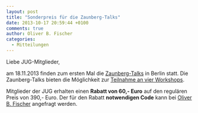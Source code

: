 ```yaml
---
layout: post
title: "Sonderpreis für die Zaunberg-Talks"
date: 2013-10-17 20:59:44 +0100
comments: true
author: Oliver B. Fischer
categories: 
  - Mitteilungen
---
```


Liebe JUG-Mitglieder,

am 18.11.2013 finden zum ersten Mal die 
[Zaunberg-Talks](http://zaunberg-talks.de/berlin2013) 
in Berlin statt. Die Zaunberg-Talks bieten die Möglichkeit 
zur 
[Teilnahme an vier Workshops](http://zaunberg-talks.de/berlin2013/programm/).

Mitglieder der JUG erhalten einen 
**Rabatt von 60,- Euro** auf den regulären Preis von 390,- Euro. 
Der für den Rabatt **notwendigen Code** kann bei 
[Oliver B. Fischer](mailto:o.b.fischer@swe-blog.net) 
angefragt werden.
